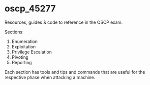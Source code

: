 # oscp_45277
Resources, guides &amp; code to reference in the OSCP exam. 

Sections:
  1. Enumeration
  2. Exploitation
  3. Privilege Escalation
  4. Pivoting
  5. Reporting

Each section has tools and tips and commands that are useful for the respective phase when attacking a machine.
